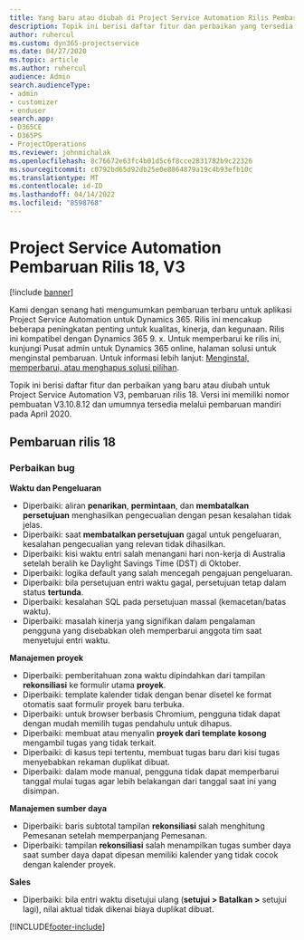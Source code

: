 ```yaml
---
title: Yang baru atau diubah di Project Service Automation Rilis Pembaruan 18, V3
description: Topik ini berisi daftar fitur dan perbaikan yang tersedia di Project Service Automation V3, pembaruan rilis 18, V3.
author: ruhercul
ms.custom: dyn365-projectservice
ms.date: 04/27/2020
ms.topic: article
ms.author: ruhercul
audience: Admin
search.audienceType:
- admin
- customizer
- enduser
search.app:
- D365CE
- D365PS
- ProjectOperations
ms.reviewer: johnmichalak
ms.openlocfilehash: 8c76672e63fc4b01d5c6f8cce2831782b9c22326
ms.sourcegitcommit: c0792bd65d92db25e0e8864879a19c4b93efb10c
ms.translationtype: MT
ms.contentlocale: id-ID
ms.lasthandoff: 04/14/2022
ms.locfileid: "8598768"
---
```

# <a name="project-service-automation-update-release-18-v3"></a>Project Service Automation Pembaruan Rilis 18, V3

[!include [banner](../includes/psa-now-project-operations.md)]

Kami dengan senang hati mengumumkan pembaruan terbaru untuk aplikasi Project Service Automation untuk Dynamics 365. Rilis ini mencakup beberapa peningkatan penting untuk kualitas, kinerja, dan kegunaan. Rilis ini kompatibel dengan Dynamics 365 9. x. Untuk memperbarui ke rilis ini, kunjungi Pusat admin untuk Dynamics 365 online, halaman solusi untuk menginstal pembaruan. Untuk informasi lebih lanjut: [Menginstal, memperbarui, atau menghapus solusi pilihan](/power-platform/admin/install-remove-preferred-solution).

Topik ini berisi daftar fitur dan perbaikan yang baru atau diubah untuk Project Service Automation V3, pembaruan rilis 18. Versi ini memiliki nomor pembuatan V3.10.8.12 dan umumnya tersedia melalui pembaruan mandiri pada April 2020.

## <a name="update-release-18"></a>Pembaruan rilis 18

### <a name="bug-fixes"></a>Perbaikan bug

**Waktu dan Pengeluaran**

- Diperbaiki: aliran **penarikan**, **permintaan**, dan **membatalkan persetujuan** menghasilkan pengecualian dengan pesan kesalahan tidak jelas.
- Diperbaiki: saat **membatalkan persetujuan** gagal untuk pengeluaran, kesalahan pengecualian yang relevan tidak dihasilkan.
- Diperbaiki: kisi waktu entri salah menangani hari non-kerja di Australia setelah beralih ke Daylight Savings Time (DST) di Oktober.
- Diperbaiki: logika default yang salah mencegah pengajuan pengeluaran.
- Diperbaiki: bila persetujuan entri waktu gagal, persetujuan tetap dalam status **tertunda**.
- Diperbaiki: kesalahan SQL pada persetujuan massal (kemacetan/batas waktu).
- Diperbaiki: masalah kinerja yang signifikan dalam pengalaman pengguna yang disebabkan oleh memperbarui anggota tim saat menyetujui entri waktu.

**Manajemen proyek**

- Diperbaiki: pemberitahuan zona waktu dipindahkan dari tampilan **rekonsiliasi** ke formulir utama **proyek**.
- Diperbaiki: template kalender tidak dengan benar disetel ke format otomatis saat formulir proyek baru terbuka.
- Diperbaiki: untuk browser berbasis Chromium, pengguna tidak dapat dengan mudah memilih tugas pendahulu untuk dihapus.
- Diperbaiki: membuat atau menyalin **proyek dari template kosong** mengambil tugas yang tidak terkait.
- Diperbaiki: di kasus tepi tertentu, membuat tugas baru dari kisi tugas menyebabkan rekaman duplikat dibuat.
- Diperbaiki: dalam mode manual, pengguna tidak dapat memperbarui tanggal mulai tugas agar lebih belakangan dari tanggal saat ini yang disimpan.

**Manajemen sumber daya**

- Diperbaiki: baris subtotal tampilan **rekonsiliasi** salah menghitung Pemesanan setelah memperpanjang Pemesanan.
- Diperbaiki: tampilan **rekonsiliasi** salah menampilkan tugas sumber daya saat sumber daya dapat dipesan memiliki kalender yang tidak cocok dengan kalender proyek.

**Sales**

- Diperbaiki: bila entri waktu disetujui ulang (**setujui > Batalkan >** setujui lagi), nilai aktual tidak dikenai biaya duplikat dibuat.


[!INCLUDE[footer-include](../includes/footer-banner.md)]
